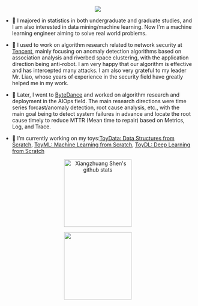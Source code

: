 <p align="center"> 
  <img src="https://profile-counter.glitch.me/shenxiangzhuang/count.svg" />
</p>

- 🔭 I majored in statistics in both undergraduate and graduate studies, 
and I am also interested in data mining/machine learning. 
Now I'm a machine learning engineer aiming to solve real world problems.


- 🔭 I used to work on algorithm research related to network security at 
[Tencent](https://github.com/Tencent), 
mainly focusing on anomaly detection algorithms based on association analysis 
and riverbed space clustering, with the application direction being anti-robot.
I am very happy that our algorithm is effective and has intercepted many attacks. 
I am also very grateful to my leader Mr. Liao, 
whose years of experience in the security field have greatly helped me in my work.

- 🔭 Later, I went to [ByteDance](https://github.com/bytedance) 
and worked on algorithm research and deployment in the AIOps field. 
The main research directions were time series forcast/anomaly detection, root cause analysis, etc., 
with the main goal being to detect system failures in advance 
and locate the root cause timely to reduce MTTR (Mean time to repair)
based on Metrics, Log, and Trace.

- 🌱 I’m currently working on my toys:[ToyData: Data Structures from Scratch](https://datahonor.com/toydata/), 
[ToyML: Machine Learning from Scratch](https://datahonor.com/toyml/),
[ToyDL: Deep Learning from Scratch ](https://datahonor.com/toydl/)



<p align="center">
<img alt="Xiangzhuang Shen's github stats" height='180' src="https://github-readme-stats.vercel.app/api?username=shenxiangzhuang&count_private=true&show_icons=true&include_all_commits=false&theme=react">

<p align="center"> 
    <img height='180' src="https://github-profile-summary-cards.vercel.app/api/cards/profile-details?username=shenxiangzhuang&theme=react" />
</p>


<!-- <p align="center">
<img alt="Xiangzhuang Shen's github stats" height='140' src="https://github-readme-stats.vercel.app/api?username=shenxiangzhuang&count_private=true&show_icons=true&include_all_commits=true&theme=react">
<img alt="Xiangzhuang Shen's github stats" height='140' src="https://github-profile-summary-cards.vercel.app/api/cards/profile-details?username=shenxiangzhuang&theme=react">
</p> -->


[//]: # (- 🔭 我在本科和研究生都主修统计相关专业，对数据挖掘/机器学习也比较感兴趣。)

[//]: # (我曾经在Tencent做网络安全相关的算法研究工作，主要的算法研究方向是基于)

[//]: # (关联分析和子空间聚类的异常检测算法，应用的方向是反自动机。)

[//]: # (令我很开心的是我们的算法工作地很好，有效拦截了很多攻击。)

[//]: # (也非常感谢我的Leader廖先生，他在安全领域多年的经验对我的工作帮助很大。)

[//]: # (之后我辗转来到ByteDance从事AIOps领域的算法研究和应用工作，主要的算法研究方向是时间序列异常检测，)

[//]: # (时间序列预测，根因分析等，主要应用的方向是根据可观测领域的数据&#40;Metrics, Log, Trace&#41;)

[//]: # (提前感知系统故障并在发现故障的时候及时定位根因以降低MTTR&#40;Mean time to repair&#41;)


[//]: # ([//]: # &#40;<img alt="Xiangzhuang Shen's github stats" height='230' src="https://github-readme-stats.vercel.app/api/top-langs/?username=shenxiangzhuang&theme=react&&hide=jupyter%20notebook,javascript,html,css,tex,shell">&#41;)
[//]: # (</p>)

[//]: # (<p align="center">)

[//]: # (  <img src="https://github-readme-stats.vercel.app/api/wakatime?username=Mathew&theme=react&layout=compact&langs_count=10" />)

[//]: # (</p>)


<!-- <details>
  <summary>WakaTime Activity</summary>  

<img
  src="https://github.com/shenxiangzhuang/shenxiangzhuang/blob/master/images/stat.svg"
  alt="Xiangzhuang Shen's WakaTime Activity"
/>
</details> -->

<!-- [![Top Langs](https://github-readme-stats.vercel.app/api/top-langs/?username=shenxiangzhuang&layout=compact&theme=highcontrast&card_width=240)](https://github.com/anuraghazra/github-readme-stats) -->



<!--
**shenxiangzhuang/shenxiangzhuang** is a ✨ _special_ ✨ repository because its `README.md` (this file) appears on your GitHub profile.

Here are some ideas to get you started:

- 🔭 I’m currently working on ...
- 🌱 I’m currently learning ...
- 👯 I’m looking to collaborate on ...
- 🤔 I’m looking for help with ...
- 💬 Ask me about ...
- 📫 How to reach me: ...
- 😄 Pronouns: ...
- ⚡ Fun fact: ...
-->
